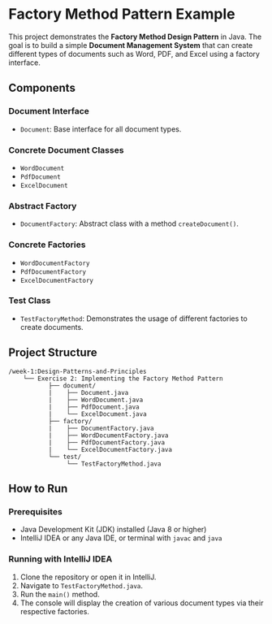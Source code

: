 # Factory Method Pattern Example

This project demonstrates the **Factory Method Design Pattern** in Java.
The goal is to build a simple **Document Management System** that can create different types of documents such as Word, PDF, and Excel using a factory interface.

## Components

### Document Interface
- `Document`: Base interface for all document types.

### Concrete Document Classes
- `WordDocument`
- `PdfDocument`
- `ExcelDocument`

### Abstract Factory
- `DocumentFactory`: Abstract class with a method `createDocument()`.

### Concrete Factories
- `WordDocumentFactory`
- `PdfDocumentFactory`
- `ExcelDocumentFactory`

### Test Class
- `TestFactoryMethod`: Demonstrates the usage of different factories to create documents.

## Project Structure
```
/week-1:Design-Patterns-and-Principles
    └── Exercise 2: Implementing the Factory Method Pattern
           ├── document/
           |    ├── Document.java
           |    ├── WordDocument.java
           |    ├── PdfDocument.java
           |    └── ExcelDocument.java
           ├── factory/
           |    ├── DocumentFactory.java
           |    ├── WordDocumentFactory.java
           |    ├── PdfDocumentFactory.java
           |    └── ExcelDocumentFactory.java
           └── test/
                └── TestFactoryMethod.java
```

## How to Run

### Prerequisites
- Java Development Kit (JDK) installed (Java 8 or higher)
- IntelliJ IDEA or any Java IDE, or terminal with `javac` and `java`

### Running with IntelliJ IDEA
1. Clone the repository or open it in IntelliJ.
2. Navigate to `TestFactoryMethod.java`.
3. Run the `main()` method.
4. The console will display the creation of various document types via their respective factories.

